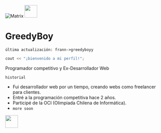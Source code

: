 ![Matrix](https://i.gifer.com/origin/72/721a74d028c94f2d8c24f3058d079bc0.gif)
<img src="https://i.gifer.com/origin/72/721a74d028c94f2d8c24f3058d079bc0.gif" width="40" height="40" />
# GreedyBoy
`última actualización: frann->greedyboyy`
```c++
cout << "¡bienvenido a mi perfil!";
```

Programador competitivo y Ex-Desarrollador Web

`historial`
- Fui desarrollador web por un tiempo, creando webs como freelancer para clientes.
- Entré a la programación competitiva hace 2 años.
- Participé de la OCI (Olimpiada Chilena de Informática).
- `more soon`

<img src="https://media.giphy.com/media/vFKqnCdLPNOKc/giphy.gif" width="40" height="40" />
